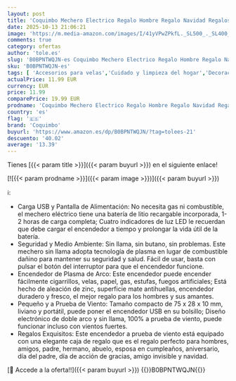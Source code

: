 ```yaml
---
layout: post
title: 'Coquimbo Mechero Electrico Regalo Hombre Regalo Navidad Regalos Amigo Invisible  USB Recargable Encendedor Electrico Doble Arco y Resistente al Viento para Vela  Estufa  Calendario de Adviento'
date: 2025-10-13 21:06:21
image: 'https://m.media-amazon.com/images/I/41yVPwZPkfL._SL500_._SL400_.jpg'
comments: true
category: ofertas
author: 'tole.es'
slug: 'B0BPNTWQJN-es Coquimbo Mechero Electrico Regalo Hombre Regalo Navidad...'
sku: 'B0BPNTWQJN-es'
tags: [ 'Accesorios para velas','Cuidado y limpieza del hogar','Decoración del hogar','Encendedores para velas','Hogar y cocina','Mecheros y cerillas','Salud y cuidado personal','Velas y candelabros','adviento','coquimbo','navidad','🇪🇸', ]
actualPrice: 11.99 EUR
currency: EUR
price: 11.99
comparePrice: 19.99 EUR
prodname: 'Coquimbo Mechero Electrico Regalo Hombre Regalo Navidad Regalos Amigo Invisible  USB Recargable Encendedor Electrico Doble Arco y Resistente al Viento para Vela  Estufa  Calendario de Adviento'
country: 'es'
flag: '🇪🇸'
brand: 'Coquimbo'
buyurl: 'https://www.amazon.es/dp/B0BPNTWQJN/?tag=tolees-21'
descuento: '40.02'
average: '13.39'
---
```


Tienes [{{< param title >}}]({{< param buyurl >}}) en el siguiente enlace!

[![{{< param prodname >}}]({{< param image >}})]({{< param buyurl >}})

ℹ️:

- Carga USB y Pantalla de Alimentación: No necesita gas ni combustible, el mechero eléctrico tiene una batería de litio recargable incorporada, 1-2 horas de carga completa; Cuatro indicadores de luz LED le recuerdan que debe cargar el encendedor a tiempo y prolongar la vida útil de la batería.
- Seguridad y Medio Ambiente: Sin llama, sin butano, sin problemas. Este mechero sin llama adopta tecnología de plasma en lugar de combustible dañino para mantener su seguridad y salud. Fácil de usar, basta con pulsar el botón del interruptor para que el encendedor funcione.
- Encendedor de Plasma de Arco: Este encendedor puede encender fácilmente cigarrillos, velas, papel, gas, estufas, fuegos artificiales; Está hecho de aleación de zinc, superficie mate antihuellas, encendedor duradero y fresco, el mejor regalo para los hombres y sus amantes.
- Pequeño y a Prueba de Viento: Tamaño compacto de 75 x 28 x 10 mm, liviano y portátil, puede poner el encendedor USB en su bolsillo; Diseño electrónico de doble arco y sin llama, 100% a prueba de viento, puede funcionar incluso con vientos fuertes.
- Regalos Exquisitos: Este encendedor a prueba de viento está equipado con una elegante caja de regalo que es el regalo perfecto para hombres, amigos, padre, hermano, abuelo, esposa en cumpleaños, aniversario, día del padre, día de acción de gracias, amigo invisible y navidad.

[🛒 Accede a la oferta!!]({{< param buyurl >}})
{{<world>}}B0BPNTWQJN{{</world>}}
